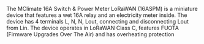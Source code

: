 The МClimate 16A Switch & Power Meter LoRaWAN (16ASPM) is a miniature device that features a wet 16A relay and an electricity meter inside. The device has 4 terminals L, N, N, Lout, connecting and disconnecting Lout from Lin. The device operates in LoRaWAN Class C, features FUOTA (Firmware Upgrades Over The Air) and has overheating protection
